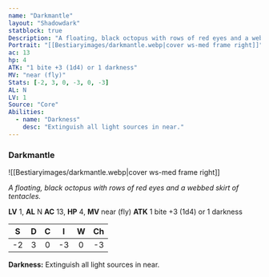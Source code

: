 ```yaml
---
name: "Darkmantle"
layout: "Shadowdark"
statblock: true
Description: "A floating, black octopus with rows of red eyes and a webbed skirt of tentacles."
Portrait: "[[Bestiaryimages/darkmantle.webp|cover ws-med frame right]]"
ac: 13
hp: 4
ATK: "1 bite +3 (1d4) or 1 darkness"
MV: "near (fly)"
Stats: [-2, 3, 0, -3, 0, -3]
AL: N
LV: 1
Source: "Core"
Abilities:
  - name: "Darkness"
    desc: "Extinguish all light sources in near."
---
```


### Darkmantle

![[Bestiaryimages/darkmantle.webp|cover ws-med frame right]]

_A floating, black octopus with rows of red eyes and a webbed skirt of tentacles._

**LV** 1, **AL** N
**AC** 13, **HP** 4, **MV** near (fly)
**ATK** 1 bite +3 (1d4) or 1 darkness

|  S  |  D  |  C  |  I  |  W  |  Ch  |
|:---:|:---:|:---:|:---:|:---:|:----:|
| -2 | 3 | 0 | -3 | 0 | -3 |

**Darkness:** Extinguish all light sources in near.

